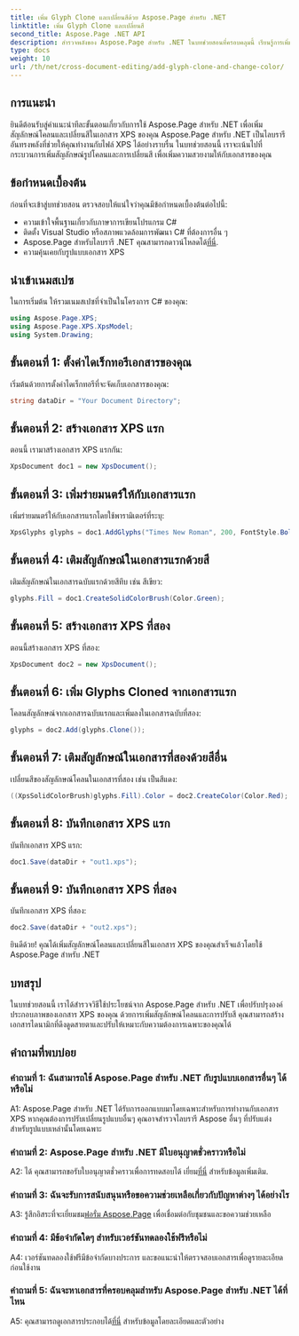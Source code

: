 ```yaml
---
title: เพิ่ม Glyph Clone และเปลี่ยนสีด้วย Aspose.Page สำหรับ .NET
linktitle: เพิ่ม Glyph Clone และเปลี่ยนสี
second_title: Aspose.Page .NET API
description: สำรวจพลังของ Aspose.Page สำหรับ .NET ในบทช่วยสอนที่ครอบคลุมนี้ เรียนรู้การเพิ่มสัญลักษณ์โคลนและเปลี่ยนสีในเอกสาร XPS ได้อย่างง่ายดาย
type: docs
weight: 10
url: /th/net/cross-document-editing/add-glyph-clone-and-change-color/
---
```

## การแนะนำ

ยินดีต้อนรับสู่คำแนะนำทีละขั้นตอนเกี่ยวกับการใช้ Aspose.Page สำหรับ .NET เพื่อเพิ่มสัญลักษณ์โคลนและเปลี่ยนสีในเอกสาร XPS ของคุณ Aspose.Page สำหรับ .NET เป็นไลบรารีอันทรงพลังที่ช่วยให้คุณทำงานกับไฟล์ XPS ได้อย่างราบรื่น ในบทช่วยสอนนี้ เราจะเน้นไปที่กระบวนการเพิ่มสัญลักษณ์รูปโคลนและการเปลี่ยนสี เพื่อเพิ่มความสวยงามให้กับเอกสารของคุณ

## ข้อกำหนดเบื้องต้น

ก่อนที่จะเข้าสู่บทช่วยสอน ตรวจสอบให้แน่ใจว่าคุณมีข้อกำหนดเบื้องต้นต่อไปนี้:

- ความเข้าใจพื้นฐานเกี่ยวกับภาษาการเขียนโปรแกรม C#
- ติดตั้ง Visual Studio หรือสภาพแวดล้อมการพัฒนา C# ที่ต้องการอื่น ๆ
-  Aspose.Page สำหรับไลบรารี .NET คุณสามารถดาวน์โหลดได้[ที่นี่](https://releases.aspose.com/page/net/).
- ความคุ้นเคยกับรูปแบบเอกสาร XPS

## นำเข้าเนมสเปซ

ในการเริ่มต้น ให้รวมเนมสเปซที่จำเป็นในโครงการ C# ของคุณ:

```csharp
using Aspose.Page.XPS;
using Aspose.Page.XPS.XpsModel;
using System.Drawing;
```

## ขั้นตอนที่ 1: ตั้งค่าไดเร็กทอรีเอกสารของคุณ

เริ่มต้นด้วยการตั้งค่าไดเร็กทอรีที่จะจัดเก็บเอกสารของคุณ:

```csharp
string dataDir = "Your Document Directory";
```

## ขั้นตอนที่ 2: สร้างเอกสาร XPS แรก

ตอนนี้ เรามาสร้างเอกสาร XPS แรกกัน:

```csharp
XpsDocument doc1 = new XpsDocument();
```

## ขั้นตอนที่ 3: เพิ่มร่ายมนตร์ให้กับเอกสารแรก

เพิ่มร่ายมนตร์ให้กับเอกสารแรกโดยใช้พารามิเตอร์ที่ระบุ:

```csharp
XpsGlyphs glyphs = doc1.AddGlyphs("Times New Roman", 200, FontStyle.Bold, 50, 250, "Test");
```

## ขั้นตอนที่ 4: เติมสัญลักษณ์ในเอกสารแรกด้วยสี

เติมสัญลักษณ์ในเอกสารฉบับแรกด้วยสีทึบ เช่น สีเขียว:

```csharp
glyphs.Fill = doc1.CreateSolidColorBrush(Color.Green);
```

## ขั้นตอนที่ 5: สร้างเอกสาร XPS ที่สอง

ตอนนี้สร้างเอกสาร XPS ที่สอง:

```csharp
XpsDocument doc2 = new XpsDocument();
```

## ขั้นตอนที่ 6: เพิ่ม Glyphs Cloned จากเอกสารแรก

โคลนสัญลักษณ์จากเอกสารฉบับแรกและเพิ่มลงในเอกสารฉบับที่สอง:

```csharp
glyphs = doc2.Add(glyphs.Clone());
```

## ขั้นตอนที่ 7: เติมสัญลักษณ์ในเอกสารที่สองด้วยสีอื่น

เปลี่ยนสีของสัญลักษณ์โคลนในเอกสารที่สอง เช่น เป็นสีแดง:

```csharp
((XpsSolidColorBrush)glyphs.Fill).Color = doc2.CreateColor(Color.Red);
```

## ขั้นตอนที่ 8: บันทึกเอกสาร XPS แรก

บันทึกเอกสาร XPS แรก:

```csharp
doc1.Save(dataDir + "out1.xps");
```

## ขั้นตอนที่ 9: บันทึกเอกสาร XPS ที่สอง

บันทึกเอกสาร XPS ที่สอง:

```csharp
doc2.Save(dataDir + "out2.xps");
```

ยินดีด้วย! คุณได้เพิ่มสัญลักษณ์โคลนและเปลี่ยนสีในเอกสาร XPS ของคุณสำเร็จแล้วโดยใช้ Aspose.Page สำหรับ .NET

## บทสรุป

ในบทช่วยสอนนี้ เราได้สำรวจวิธีใช้ประโยชน์จาก Aspose.Page สำหรับ .NET เพื่อปรับปรุงองค์ประกอบภาพของเอกสาร XPS ของคุณ ด้วยการเพิ่มสัญลักษณ์โคลนและการปรับสี คุณสามารถสร้างเอกสารไดนามิกที่ดึงดูดสายตาและปรับให้เหมาะกับความต้องการเฉพาะของคุณได้

## คำถามที่พบบ่อย

### คำถามที่ 1: ฉันสามารถใช้ Aspose.Page สำหรับ .NET กับรูปแบบเอกสารอื่นๆ ได้หรือไม่

A1: Aspose.Page สำหรับ .NET ได้รับการออกแบบมาโดยเฉพาะสำหรับการทำงานกับเอกสาร XPS หากคุณต้องการปรับเปลี่ยนรูปแบบอื่นๆ คุณอาจสำรวจไลบรารี Aspose อื่นๆ ที่ปรับแต่งสำหรับรูปแบบเหล่านั้นโดยเฉพาะ

### คำถามที่ 2: Aspose.Page สำหรับ .NET มีใบอนุญาตชั่วคราวหรือไม่

 A2: ได้ คุณสามารถขอรับใบอนุญาตชั่วคราวเพื่อการทดสอบได้ เยี่ยม[ที่นี่](https://purchase.aspose.com/temporary-license/) สำหรับข้อมูลเพิ่มเติม.

### คำถามที่ 3: ฉันจะรับการสนับสนุนหรือขอความช่วยเหลือเกี่ยวกับปัญหาต่างๆ ได้อย่างไร

 A3: รู้สึกอิสระที่จะเยี่ยมชม[ฟอรั่ม Aspose.Page](https://forum.aspose.com/c/page/39) เพื่อเชื่อมต่อกับชุมชนและขอความช่วยเหลือ

### คำถามที่ 4: มีข้อจำกัดใดๆ สำหรับเวอร์ชันทดลองใช้ฟรีหรือไม่

A4: เวอร์ชันทดลองใช้ฟรีมีข้อจำกัดบางประการ และขอแนะนำให้ตรวจสอบเอกสารเพื่อดูรายละเอียดก่อนใช้งาน

### คำถามที่ 5: ฉันจะหาเอกสารที่ครอบคลุมสำหรับ Aspose.Page สำหรับ .NET ได้ที่ไหน

 A5: คุณสามารถดูเอกสารประกอบได้[ที่นี่](https://reference.aspose.com/page/net/) สำหรับข้อมูลโดยละเอียดและตัวอย่าง